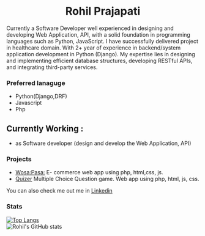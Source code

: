 # <div align="center">Rohil Prajapati</div>

Currently a Software Developer well experienced in designing and developing Web Application, API, with a solid foundation in programming languages such as Python, JavaScript. I have successfully delivered project in healthcare domain. With 2+ year of experience in backend/system application development in Python (Django).
My expertise lies in designing and implementing efficient database structures, developing RESTful APIs, and integrating third-party services.

### Preferred lanaguge 
- Python(Django,DRF)
- Javascript
- Php

## Currently Working :
- as Software developer (design and develop the Web Application, API)

### Projects
- [Wosa:Pasa:](https://github.com/RohilPrajapati/Wosa-Pasa)
  E- commerce web app using php, html,css, js.
- [Quizer](https://github.com/RohilPrajapati/Quizer)
  Multiple Choice Question game. Web app using php, html, js, css.
  

You can also check me out me in [Linkedin](https://www.linkedin.com/in/rohilprajapati/)


### Stats

[![Top Langs](https://github-readme-stats.vercel.app/api/top-langs/?username=RohilPrajapati&layout=compact)](https://github.com/RohilPrajapati?tab=repositories)
<br>
![Rohil's GitHub stats](https://github-readme-stats.vercel.app/api?username=RohilPrajapati&show_icons=true&theme=dark)
